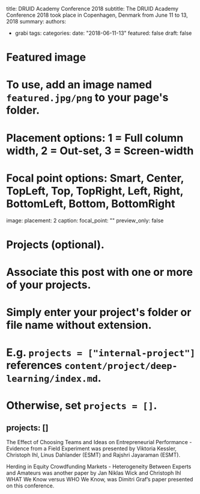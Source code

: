 title: DRUID Academy Conference 2018 
subtitle: The DRUID Academy Conference 2018 took place in Copenhagen, Denmark from June 11 to 13, 2018
summary: 
authors:
- grabi
tags:
categories:
date: "2018-06-11-13"
featured: false
draft: false

# Featured image
# To use, add an image named `featured.jpg/png` to your page's folder.
# Placement options: 1 = Full column width, 2 = Out-set, 3 = Screen-width
# Focal point options: Smart, Center, TopLeft, Top, TopRight, Left, Right, BottomLeft, Bottom, BottomRight
image:
  placement: 2
  caption:
  focal_point: ""
  preview_only: false

# Projects (optional).
#   Associate this post with one or more of your projects.
#   Simply enter your project's folder or file name without extension.
#   E.g. `projects = ["internal-project"]` references `content/project/deep-learning/index.md`.
#   Otherwise, set `projects = []`.
projects: []
---
The Effect of Choosing Teams and Ideas on Entrepreneurial Performance - Evidence from a Field Experiment was presented by Viktoria Kessler, Christoph Ihl, Linus Dahlander (ESMT) and Rajshri Jayaraman (ESMT).

Herding in Equity Crowdfunding Markets - Heterogeneity Between Experts and Amateurs was another paper by Jan Niklas Wick and Christoph Ihl
WHAT We Know versus WHO We Know, was Dimitri Graf’s paper presented on this conference. 
